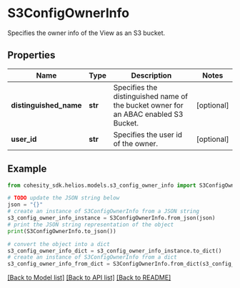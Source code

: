 # S3ConfigOwnerInfo

Specifies the owner info of the View as an S3 bucket.

## Properties

Name | Type | Description | Notes
------------ | ------------- | ------------- | -------------
**distinguished_name** | **str** | Specifies the distinguished name of the bucket owner for an ABAC enabled S3 Bucket. | [optional] 
**user_id** | **str** | Specifies the user id of the owner. | [optional] 

## Example

```python
from cohesity_sdk.helios.models.s3_config_owner_info import S3ConfigOwnerInfo

# TODO update the JSON string below
json = "{}"
# create an instance of S3ConfigOwnerInfo from a JSON string
s3_config_owner_info_instance = S3ConfigOwnerInfo.from_json(json)
# print the JSON string representation of the object
print(S3ConfigOwnerInfo.to_json())

# convert the object into a dict
s3_config_owner_info_dict = s3_config_owner_info_instance.to_dict()
# create an instance of S3ConfigOwnerInfo from a dict
s3_config_owner_info_from_dict = S3ConfigOwnerInfo.from_dict(s3_config_owner_info_dict)
```
[[Back to Model list]](../README.md#documentation-for-models) [[Back to API list]](../README.md#documentation-for-api-endpoints) [[Back to README]](../README.md)


